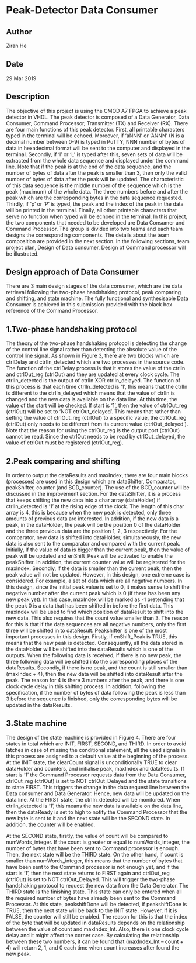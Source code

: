 Peak-Detector Data Consumer
==========================

Author
------

Ziran He


Date
----

29 Mar 2019


Description
-----------

The objective of this project is using the CMOD A7 FPGA to achieve a peak detector in VHDL. The peak detector is composed of a Data Generator, Data Consumer, Command Processor, Transmitter (TX) and Receiver (RX). There are four main functions of this peak detector. First, all printable characters typed in the terminal will be echoed. Moreover, if ‘aNNN’ or ‘ANNN’ (N is a decimal number between 0-9) is typed in PuTTY, NNN number of bytes of data in hexadecimal format will be sent to the computer and displayed in the terminal. Secondly, if ‘l’ or ‘L’ is typed after this, seven sets of data will be extracted from the whole data sequence and displayed under the command line. Note that if the peak is at the end of the data sequence, and the number of bytes of data after the peak is smaller than 3, then only the valid number of bytes of data after the peak will be updated. The characteristic of this data sequence is the middle number of the sequence which is the peak (maximum) of the whole data. The three numbers before and after the peak which are the corresponding bytes in the data sequence requested. Thirdly, if ‘p’ or ‘P’ is typed, the peak and the index of the peak in the data will be printed in the terminal. Finally, all other printable characters that serve no function when typed will be echoed in the terminal.
In this project, the two components that needed to be developed are Data Consumer and Command Processor. The group is divided into two teams and each team designs the corresponding components. The details about the team composition are provided in the next section. In the following sections, team project plan, Design of Data consumer, Design of Command processor will be illustrated.

Design approach of Data Consumer
------

There are 3 main design stages of the data consumer, which are the data retrieval following the two-phase handshaking protocol, peak comparing and shifting, and state machine. The fully functional and synthesisable Data Consumer is achieved in this submission provided with the black box reference of the Command Processor.

1.Two-phase handshaking protocol
------
The theory of the two-phase handshaking protocol is detecting the change of the control line signal rather than detecting the absolute value of the control line signal. As shown in Figure 3, there are two blocks which are ctrlDelay and ctrlIn_detected which are two processes in the source code. The function of the ctrlDelay process is that it stores the value of the ctrlIn and ctrlOut_reg (ctrlOut) and they are updated at every clock cycle. The ctrlIn_detected is the output of ctrlIn XOR ctrlIn_delayed. The function of this process is that each time ctrlIn_detected is ‘1’, this means that the ctrlIn is different to the ctrlIn_delayed which means that the value of ctrlIn is changed and the new data is available on the data line. At this time, the value of the start will be checked. If start is ‘1’, then the value of ctrlOut_reg (ctrlOut) will be set to ‘NOT ctrlOut_delayed’. This means that rather than setting the value of ctrlOut_reg (ctrlOut) to a specific value, the ctrlOut_reg (ctrlOut) only needs to be different from its current value (ctrlOut_delayed’).
Note that the reason for using the ctrlOut_reg is the output port (ctrlOut) cannot be read. Since the ctrlOut needs to be read by ctrlOut_delayed, the value of ctrlOut must be registered (ctrlOut_reg).

2.Peak comparing and shifting
------
In order to output the dataResults and maxIndex, there are four main blocks (processes) are used in this design which are dataShifter, Comparator, peakShifter, counter (and BCD_counter). The use of the BCD_counter will be discussed in the improvement section.
For the dataShifter, it is a process that keeps shifting the new data into a char array (dataHolder) if ctrlIn_detected is ‘1’ at the rising edge of the clock. The length of this char array is 4, this is because when the new peak is detected, only three amounts of previous data are interested. In addition, if the new data is a peak, in the dataHolder, the peak will be the position 0 of the dataHolder and the three previous data are the position 1, 2, 3 respectively.
For the comparator, new data is shifted into dataHolder, simultaneously, the new data is also sent to the comparator and compared with the current peak. Initially, If the value of data is bigger than the current peak, then the value of peak will be updated and enShift_Peak will be activated to enable the peakShifter. In addition, the current counter value will be registered for the maxIndex. Secondly, if the data is smaller than the current peak, then the peak value will not be updated. However, in this design, one extreme case is considered. For example, a set of data which are all negative numbers. In this design, since the initial peak value is set to 0, it makes sense to shift the negative number after the current peak which is 0 (if there has been any new peak yet). In this case, maxIndex will be marked as -1 pretending that the peak 0 is a data that has been shifted in before the first data. This maxIndex will be used to find which position of dataResult to shift into the new data. This also requires that the count value smaller than 3. The reason for this is that if the data sequences are all negative numbers, only the first three will be shifted in to dataResult.
Peakshifter is one of the most important processes in this design. Firstly, if enShift_Peak is TRUE, this means that the new peak is detected. Consequently, all the data stored in the dataHolder will be shifted into the dataResults which is one of the outputs. When the following data is received, if there is no new peak, the three following data will be shifted into the corresponding places of the dataResults. Secondly, if there is no peak, and the count is still smaller than (maxIndex + 4), then the new data will be shifted into dataResult after the peak. The reason for 4 is there 3 numbers after the peak, and there is one clock cycle delay in this shifting process.
In addition, following the specification, if the number of bytes of data following the peak is less than 3 before the sequence is finished, only the corresponding bytes will be updated in the dataResults.

3.State machine
-------
The design of the state machine is provided in Figure 4. There are four states in total which are INIT, FIRST, SECOND, and THIRD. In order to avoid latches in case of missing the conditional statement, all the used signals in this process are assigned to a default value at the beginning of the process.
At the INIT state, the clearCount signal is unconditionally TRUE to clear dataHolder and counters, and initialise peak, maxIndex and dataResults. If start is ‘1’ the Command Processor requests data from the Data Consumer, ctrlOut_reg (ctrlOut) is set to NOT ctrlOut_Delayed and the state transitions to state FIRST. This triggers the change in the data request line between the Data consumer and Data Generator. Hence, new data will be updated on the data line.
At the FIRST state, the ctrlIn_detected will be monitored. When ctrlIn_detected is ‘1’, this means the new data is available on the data line, then the dataReady is set to high to notify the Command Processor that the new byte is sent to it and the next state will be the SECOND state. In addition, the counter will be enabled.

At the SECOND state, firstly, the value of count will be compared to numWords_integer. If the count is greater or equal to numWords_integer, the number of bytes that have been sent to Command processor is enough. Then, the next state will be the THIRD state. On the other hand, if count is smaller than numWords_integer, this means that the number of bytes that have been sent to the Command processor is not enough yet, and if the start is ‘1’, then the next state returns to FIRST again and ctrlOut_reg (ctrlOut) is set to NOT ctrlOut_Delayed. This will trigger the two-phase handshaking protocol to request the new data from the Data Generator.
The THIRD state is the finishing state. This state can only be entered when all the required number of bytes have already been sent to the Command Processor. At this state, peakshiftDone will be detected, if peakshiftDone is TRUE, then the next state will be back to the INIT state. However, if it is FALSE, the counter will still be enabled. The reason for this is that the index of the byte that will be updated in dataResults depends on the relationship between the value of count and maxIndex_Int. Also, there is one clock cycle delay and it might affect the corner case. By calculating the relationship between these two numbers, it can be found that (maxIndex_Int – count + 4) will return 2, 1, and 0 each time when count increases after found the new peak.







